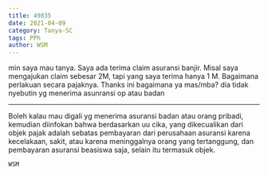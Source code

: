 ```yaml
---
title: 49835
date: 2021-04-09
category: Tanya-SC
tags: PPh
author: WSM
---
```


min saya mau tanya. Saya ada terima claim asuransi banjir. Misal saya mengajukan claim sebesar 2M, tapi yang saya terima hanya 1 M. Bagaimana perlakuan secara pajaknya. Thanks ini bagaimana ya mas/mba? dia tidak nyebutin yg menerima asunransi op atau badan

---

Boleh kalau mau digali yg menerima asuransi badan atau orang pribadi, kemudian diinfokan bahwa berdasarkan uu cika, yang dikecualikan dari objek pajak adalah sebatas pembayaran dari perusahaan asuransi karena kecelakaan, sakit, atau karena meninggalnya orang yang tertanggung, dan pembayaran asuransi beasiswa saja, selain itu termasuk objek.

`WSM`
